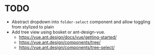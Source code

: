 # TODO

* Abstract dropdown into `folder-select` component and allow toggling from stylized to plain
* Add tree view using bosket or ant-design-vue.
  * https://vue.ant.design/docs/vue/getting-started/
  * https://vue.ant.design/components/tree/
  * https://vue.ant.design/components/tree-select/
